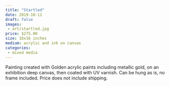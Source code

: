 ```yaml
---
title: "Startled"
date: 2019-10-11
draft: false
images:
 - art/startled.jpg
price: $275.00
size: 16x16 inches
medium: acrylic and ink on canvas
categories:
 - mixed media
---
```


Painting created with Golden acrylic paints including metallic gold, on an exhibition deep canvas, then coated with UV varnish. Can be hung as is, no frame included. Price does not include shipping.
